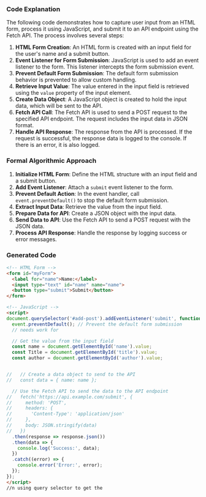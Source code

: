 ### Code Explanation
The following code demonstrates how to capture user input from an HTML form, process it using JavaScript, and submit it to an API endpoint using the Fetch API. The process involves several steps:

1. **HTML Form Creation**: An HTML form is created with an input field for the user's name and a submit button.
2. **Event Listener for Form Submission**: JavaScript is used to add an event listener to the form. This listener intercepts the form submission event.
3. **Prevent Default Form Submission**: The default form submission behavior is prevented to allow custom handling.
4. **Retrieve Input Value**: The value entered in the input field is retrieved using the `value` property of the input element.
5. **Create Data Object**: A JavaScript object is created to hold the input data, which will be sent to the API.
6. **Fetch API Call**: The Fetch API is used to send a POST request to the specified API endpoint. The request includes the input data in JSON format.
7. **Handle API Response**: The response from the API is processed. If the request is successful, the response data is logged to the console. If there is an error, it is also logged.

### Formal Algorithmic Approach
1. **Initialize HTML Form**: Define the HTML structure with an input field and a submit button.
2. **Add Event Listener**: Attach a `submit` event listener to the form.
3. **Prevent Default Action**: In the event handler, call `event.preventDefault()` to stop the default form submission.
4. **Extract Input Data**: Retrieve the value from the input field.
5. **Prepare Data for API**: Create a JSON object with the input data.
6. **Send Data to API**: Use the Fetch API to send a POST request with the JSON data.
7. **Process API Response**: Handle the response by logging success or error messages.

### Generated Code
```html
<!-- HTML Form -->
<form id="myForm">
  <label for="name">Name:</label>
  <input type="text" id="name" name="name">
  <button type="submit">Submit</button>
</form>

<!-- JavaScript -->
<script>
document.querySelector('#add-post').addEventListener('submit', function(event) {
  event.preventDefault(); // Prevent the default form submission
  // needs work for

  // Get the value from the input field
  const name = document.getElementById('name').value;
  const Title = document.getElementById('title').value;
  const author = document.getElementById('author').value;


//   // Create a data object to send to the API
//   const data = { name: name };

  // Use the Fetch API to send the data to the API endpoint
//   fetch('https://api.example.com/submit', {
//     method: 'POST',
//     headers: {
//       'Content-Type': 'application/json'
//     },
//     body: JSON.stringify(data)
//   })
  .then(response => response.json())
  .then(data => {
    console.log('Success:', data);
  })
  .catch((error) => {
    console.error('Error:', error);
  });
});
</script>
//n using query selector to get the 